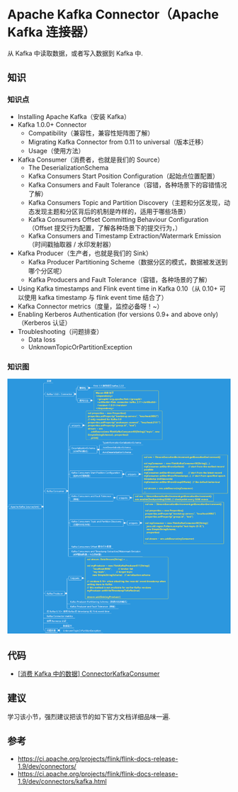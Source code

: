 # Apache Kafka Connector（Apache Kafka 连接器）
从 Kafka 中读取数据，或者写入数据到 Kafka 中.

## 知识

### 知识点
* Installing Apache Kafka（安装 Kafka）
* Kafka 1.0.0+ Connector
    * Compatibility（兼容性，兼容性矩阵图了解）
    * Migrating Kafka Connector from 0.11 to universal（版本迁移）
    * Usage（使用方法）
* Kafka Consumer（消费者，也就是我们的 Source）
    * The DeserializationSchema
    * Kafka Consumers Start Position Configuration（起始点位置配置）
    * Kafka Consumers and Fault Tolerance（容错，各种场景下的容错情况了解）
    * Kafka Consumers Topic and Partition Discovery（主题和分区发现，动态发现主题和分区背后的机制是咋样的，适用于哪些场景）
    * Kafka Consumers Offset Committing Behaviour Configuration（Offset 提交行为配置，了解各种场景下的提交行为，）
    * Kafka Consumers and Timestamp Extraction/Watermark Emission（时间戳抽取器 / 水印发射器）
* Kafka Producer（生产者，也就是我们的 Sink）
    * Kafka Producer Partitioning Scheme（数据分区的模式，数据被发送到哪个分区呢）
    * Kafka Producers and Fault Tolerance（容错，各种场景的了解）
* Using Kafka timestamps and Flink event time in Kafka 0.10（从 0.10+ 可以使用 kafka timestamp 与 flink event time 结合了）
* Kafka Connector metrics（度量，监控必备呀！~）
* Enabling Kerberos Authentication (for versions 0.9+ and above only)（Kerberos 认证）
* Troubleshooting（问题排查）
    * Data loss
    * UnknownTopicOrPartitionException

### 知识图    
![hairless-notes-application-development-streaming-connectors-kafka.png](../../images/hairless-notes/hairless-notes-application-development-streaming-connectors-kafka.png)

## 代码
* [[消费 Kafka 中的数据] ConnectorKafkaConsumer](../../codes/hairless-notes-streaming/src/main/scala/wang/yangting/tech/flink/streaming/scala/connectors/ConnectorKafkaConsumer.scala)

## 建议
学习该小节，强烈建议把该节的如下官方文档详细品味一遍.

## 参考
* <https://ci.apache.org/projects/flink/flink-docs-release-1.9/dev/connectors/>
* <https://ci.apache.org/projects/flink/flink-docs-release-1.9/dev/connectors/kafka.html>
